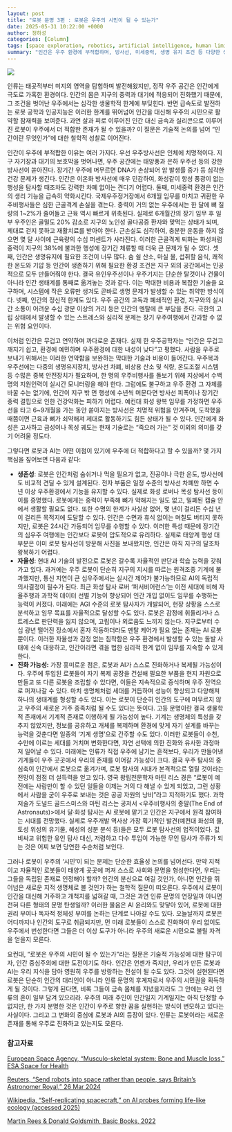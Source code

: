 ```yaml
---
layout: post
title: "로봇 문명 3편 : 로봇은 우주의 시민이 될 수 있는가"
date: 2025-05-31 10:22:00 +0000
author: 정하성
categories: [Column]
tags: [space exploration, robotics, artificial intelligence, human limitations, philosophy, ai ethics, future technology]
summary: "인간은 우주 환경에 부적합하며, 방사선, 미세중력, 생명 유지 조건 등 다양한 생물학적 한계에 직면한다. 반면 로봇과 AI는 이러한 제약을 극복할 수 있는 잠재력을 지니고 있으며, 자율성과 진화 가능성까지 갖추어 우주 탐사에서 유리한 존재로 평가된다. 로봇이 우주의 새로운 시민으로 자리 잡을 가능성은 기술적 가능성뿐만 아니라 인간 중심주의를 넘어선 철학적, 윤리적 도전으로 이어진다. 이러한 변화 속에서 로봇은 인류의 우주 진화의 주요한 축이 될 수 있다."
---
```


![](https://haseong.github.io/assets/images/posts/2044f32e7b6080908c5bc74f97ef145d.jpg)

인류는 태곳적부터 미지의 영역을 탐험하며 발전해왔지만, 정작 우주 공간은 인간에게 극도로 가혹한 환경이다. 인간의 몸은 지구의 중력과 대기에 적응되어 진화했기 때문에, 그 조건을 벗어난 우주에서는 심각한 생물학적 한계에 부딪힌다. 반면 급속도로 발전하는 로봇 공학과 인공지능은 이러한 한계를 뛰어넘어 인간을 대신해 우주의 시민으로 활약할 잠재력을 보여준다. 과연 살과 피로 이루어진 인간 대신 금속과 실리콘으로 이루어진 로봇이 우주에서 더 적합한 존재가 될 수 있을까? 이 질문은 기술적 논의를 넘어 “인간이란 무엇인가”에 대한 철학적 성찰로 이어진다.

인간이 우주에 부적합한 이유는 여러 가지다. 우선 우주방사선은 인체에 치명적이다. 지구 자기장과 대기의 보호막을 벗어나면, 우주 공간에는 태양풍과 은하 우주선 등의 강한 방사선이 쏟아진다. 장기간 우주에 머무르면 DNA가 손상되어 암 발생률 증가 등 심각한 건강 문제가 생긴다. 인간은 이온화 방사선에 매우 민감하여, 화성같이 항성 풍광이 없는 행성을 탐사할 때조차도 강력한 차폐 없이는 견디기 어렵다. 둘째, 미세중력 환경은 인간의 생리 기능을 급속히 약화시킨다. 국제우주정거장에서 6개월 임무를 마치고 귀환한 우주비행사들은 심한 근골격계 손실을 겪는다. 중력이 거의 없는 우주에서는 한 달에 뼈 질량의 1~2%가 줄어들고 근육 역시 빠르게 위축된다. 실제로 6개월간의 장기 임무 후 일부 우주인은 골밀도 20% 감소로 지구의 노인성 골다공증 환자와 맞먹는 상태가 되며, 제대로 걷지 못하고 재활치료를 받아야 한다. 근손실도 심각하여, 충분한 운동을 하지 않으면 몇 달 사이에 근육량의 수십 퍼센트가 사라진다. 이러한 근골격계 퇴화는 화성처럼 중력이 지구의 38%에 불과한 행성에 장기간 체류할 때 더욱 큰 문제가 될 수 있다. 셋째, 인간은 생명유지에 필요한 조건이 너무 많다. 숨 쉴 산소, 마실 물, 섭취할 음식, 쾌적한 온도와 기압 등 인간이 생존하기 위해 필요한 환경 조건은 지구 외의 공간에서는 인공적으로 모두 만들어줘야 한다. 결국 유인우주선이나 우주기지는 단순한 탈것이나 건물이 아니라 인간 생태계를 통째로 옮겨놓는 것과 같다. 이는 막대한 비용과 복잡한 기술을 요구하며, 시스템에 작은 오류만 생겨도 곧바로 생명 문제가 발생할 수 있는 취약한 방식이다. 넷째, 인간의 정신적 한계도 있다. 우주 공간의 고독과 폐쇄적인 환경, 지구와의 실시간 소통이 어려운 수십 광분 이상의 거리 등은 인간의 멘탈에 큰 부담을 준다. 극한의 고립 상태에서 발생할 수 있는 스트레스와 심리적 문제는 장기 우주여행에서 간과할 수 없는 위험 요인이다.

이처럼 인간은 무겁고 연약하며 까다로운 존재다. 실제 한 우주공학자는 “인간은 무겁고 깨지기 쉽고, 환경에 예민하며 우주환경에 대한 내성이 낮다”고 평했다. 사람을 우주로 보내기 위해서는 이러한 연약함을 보완하는 막대한 기술과 비용이 들어간다. 우주복과 우주선에는 다중의 생명유지장치, 방사선 차폐, 비상용 산소 및 식량, 온도조절 시스템 등 수많은 중복 안전장치가 필요하며, 한 명의 우주비행사를 돌보기 위해 지상에서 수백 명의 지원인력이 실시간 모니터링을 해야 한다. 그럼에도 불구하고 우주 환경 그 자체를 바꿀 수는 없기에, 인간이 지구 밖 먼 행성에 수년씩 머문다면 방사선 피폭이나 장기간 중력 결핍으로 인한 건강악화는 피하기 어렵다. 예컨대 화성 왕복 임무를 가정하면 우주선을 타고 6~9개월을 가는 동안 쏟아지는 방사선은 치명적 위험을 안겨주며, 도착했을 때쯤이면 근육과 뼈가 쇠약해져 제대로 활동하기도 힘든 상태가 될 수 있다. 인간에게 화성은 고사하고 금성이나 목성 궤도는 현재 기술로는 “죽으러 가는” 것 이외의 의미를 갖기 어려울 정도다.

그렇다면 로봇과 AI는 어떤 이점이 있기에 우주에 더 적합하다고 할 수 있을까? 몇 가지 핵심을 짚어보면 다음과 같다:

- **생존성**: 로봇은 인간처럼 숨쉬거나 먹을 필요가 없고, 진공이나 극한 온도, 방사선에도 비교적 견딜 수 있게 설계된다. 전자 부품은 일정 수준의 방사선 차폐만 하면 수년 이상 우주환경에서 기능을 유지할 수 있다. 실제로 화성 로버나 목성 탐사선 등이 이를 증명했다. 로봇에게는 중력이 부족해 뼈가 약해지는 일도 없고, 밀폐된 캡슐 안에서 생활할 필요도 없다. 또한 수명의 한계가 사실상 없어, 몇 년이 걸리든 수십 년이 걸리든 목적지에 도달할 수 있다. 인간은 수면과 휴식 없이는 며칠도 버티지 못하지만, 로봇은 24시간 가동되어 임무를 수행할 수 있다. 이러한 특성 때문에 장기간의 심우주 여행에는 인간보다 로봇이 압도적으로 유리하다. 실제로 태양계 행성 대부분은 이미 로봇 탐사선이 방문해 사진을 보내왔지만, 인간은 아직 지구의 달조차 왕복하기 어렵다.
- **자율성**: 현대 AI 기술의 발전으로 로봇은 갈수록 자율적인 판단과 학습 능력을 갖춰가고 있다. 과거에는 우주 로봇이 단순히 지구의 지시를 따르는 원격조종 기계에 불과했지만, 통신 지연이 큰 심우주에서는 실시간 제어가 불가능하므로 AI의 독립적 의사결정이 필수가 된다. 최근 화성 탐사 로버 ‘퍼서비어런스’는 이전 세대에 비해 자율주행과 과학적 데이터 선별 기능이 향상되어 인간 개입 없이도 임무를 수행하는 능력이 커졌다. 미래에는 AGI 수준의 로봇 탐사자가 개발되어, 현장 상황을 스스로 분석하고 임무 목표를 자율적으로 달성할 수도 있다. 로봇은 감정에 휘둘리거나 스트레스로 판단력을 잃지 않으며, 고립이나 외로움도 느끼지 않는다. 지구로부터 수십 광년 떨어진 장소에서 혼자 작동하더라도 멘탈 케어가 필요 없는 존재는 AI 로봇뿐이다. 이러한 자율성과 감정 없는 침착함은 우주 환경에서 발생할 수 있는 돌발 사태에 신속 대응하고, 인간이라면 겪을 법한 심리적 한계 없이 임무를 지속할 수 있게 한다.
- **진화 가능성:** 가장 흥미로운 점은, 로봇과 AI가 스스로 진화하거나 복제될 가능성이다. 우주에 투입된 로봇들이 자기 복제 공장을 건설해 필요한 부품을 현지 자원으로 만들고 또 다른 로봇을 조립할 수 있다면, 이들은 지속적으로 증식하며 우주 전역으로 퍼져나갈 수 있다. 마치 생명체처럼 세대를 거듭하며 성능이 향상되고 다양해져 하나의 생태계를 형성할 수도 있다. 이는 로봇이 단순히 인간의 도구에 머무르지 않고 우주의 새로운 거주 종족처럼 될 수도 있다는 뜻이다. 고등 문명이란 결국 생물학적 존재에서 기계적 존재로 이행하게 될 가능성이 높다. 기계는 생명체의 특성을 갖추지 않았지만, 정보를 공유하고 개체를 복제하며 환경에 맞게 자기 설계를 바꾸는 능력을 갖춘다면 일종의 ‘기계 생명’으로 간주할 수도 있다. 이러한 로봇들이 수천, 수만에 이르는 세대를 거치며 변화한다면, 자연 선택에 의한 진화와 유사한 과정마저 일어날 수 있다. 미래에는 인류가 직접 우주에 남기는 흔적보다, 우리가 만들어낸 기계들이 우주 곳곳에서 우리의 존재를 이어갈 가능성이 크다.
결국 우주 탐사의 중심축이 인간에서 로봇으로 옮겨가며, 로봇 탐사의 시대가 본격적으로 열릴 것이라는 전망이 점점 더 설득력을 얻고 있다. 영국 왕립천문학자 마틴 리스 경은 “로봇이 예전에는 사람만이 할 수 있던 일들을 이제는 거의 다 해낼 수 있게 되었고, 그런 상황에서 사람을 굳이 우주로 보내는 것은 공공 자원의 낭비”라고 지적하기도 했다. 과학저술가 도널드 골드스미스와 마틴 리스는 공저서 <우주비행사의 종말(The End of Astronauts)>에서 달·화성 탐사는 AI 로봇에 맡기고 인간은 지구에서 원격 참여하는 시대를 전망했다. 실제로 우주개발 역사상 가장 획기적인 발견(예컨대 화성의 물, 토성 위성의 유기물, 혜성의 성분 분석 등)들은 모두 로봇 탐사선의 업적이었다. 값비싸고 위험한 유인 탐사 대신, 저렴하고 다수 투입이 가능한 무인 탐사가 주류가 되는 것은 어찌 보면 당연한 수순처럼 보인다.

그러나 로봇이 우주의 ‘시민’이 되는 문제는 단순한 효율성 논의를 넘어선다. 만약 지적이고 자율적인 로봇들이 태양계 곳곳에 퍼져 스스로 사회와 문명을 형성한다면, 우리는 그들을 독립된 존재로 인정해야 할까? 인간의 분신으로 여길 것인가, 아니면 인간을 뛰어넘은 새로운 지적 생명체로 볼 것인가 하는 철학적 질문이 떠오른다. 우주에서 로봇이 인간을 대신해 거주하고 개척지를 넓혀갈 때, 그것은 과연 인류 문명의 연장일까 아니면 전혀 다른 형태의 문명 탄생일까? 이러한 물음은 AI 윤리와도 맞닿아 있어, 로봇에 대한 권리 부여나 독자적 정체성 부여를 논하는 단계로 나아갈 수도 있다. 오늘날까지 로봇은 어디까지나 인간의 도구로 취급되지만, 먼 미래 로봇들이 스스로 진화하여 우리 없이도 우주에서 번성한다면 그들은 더 이상 도구가 아니라 우주의 새로운 시민으로 불릴 자격을 얻을지 모른다.

요컨대, “로봇은 우주의 시민이 될 수 있는가”라는 질문은 기술적 가능성에 대한 탐구이자, 인간 중심주의에 대한 도전이기도 하다. 인간은 언젠가 죽지만, 우리가 만든 로봇과 AI는 우리 지식을 담아 영원히 우주를 방랑하는 전설이 될 수도 있다. 그것이 실현된다면 로봇은 단순히 인간의 대리인이 아니라 인류 문명의 후계자로서 우주의 시민권을 획득하게 될 것이다. 그렇게 된다면, 비록 그들이 금속 몸체를 지녔을지라도 그 안에는 우리 인류의 혼이 일부 담겨 있으리라. 우주의 미래 주인이 인간일지 기계일지는 아직 단정할 수 없지만, 한 가지 분명한 것은 인간이 우주로 향한 꿈을 실현하는 방식이 변모하고 있다는 사실이다. 그리고 그 변화의 중심에 로봇과 AI의 등장이 있다. 인류는 로봇이라는 새로운 존재를 통해 우주로 진화하고 있는지도 모른다.

### 참고자료

[European Space Agency, “Musculo-skeletal system: Bone and Muscle loss,” ESA Space for Health](https://www.esa.int/Enabling_Support/Preparing_for_the_Future/Space_for_Earth/Space_for_health/Musculo-skeletal_system_Bone_and_Muscle_loss)

[Reuters, “Send robots into space rather than people, says Britain’s Astronomer Royal,” 26 Mar 2024](https://www.reuters.com/world/uk/send-robots-into-space-rather-than-people-says-britains-astronomer-royal-2024-03-26/)

[Wikipedia, “Self-replicating spacecraft,” on AI probes forming life-like ecology (accessed 2025)](https://en.wikipedia.org/wiki/Self-replicating_spacecraft)

[Martin Rees & Donald Goldsmith, Basic Books, 2022](https://product.kyobobook.co.kr/detail/S000002731091)

